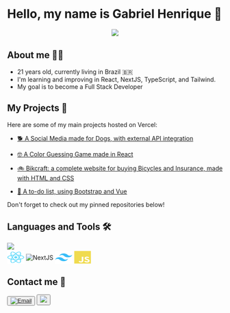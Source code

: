 # Hello, my name is Gabriel Henrique 👋

<p align="center">
    <img src="https://readme-typing-svg.demolab.com?font=IBM+Plex+Mono&weight=600&size=28&duration=4000&pause=500&color=FBFCFD&background=0A0C1000&center=true&vCenter=true&random=false&width=435&lines=Front+end+developer;TypeScript;React;Tailwind;NextJS" />
</p>

## About me 🧑‍💻
- 21 years old, currently living in Brazil 🇧🇷
- I'm learning and improving in React, NextJS, TypeScript, and Tailwind.
- My goal is to become a Full Stack Developer

## My Projects 🚀

Here are some of my main projects hosted on Vercel:

- [🐕 A Social Media made for Dogs, with external API integration](https://ghsb-origamid-dogs.vercel.app/)

- [🤓 A Color Guessing Game made in React](https://guess-the-hex-game.vercel.app)

- [🚲 Bikcraft: a complete website for buying Bicycles and Insurance, made with HTML and CSS](https://ghsb-bikcraft.vercel.app/)

- [📝 A to-do list, using Bootstrap and Vue](https://ghsb-vue-todo-list.vercel.app/)

Don't forget to check out my pinned repositories below!
    
## Languages and Tools 🛠️
<img height="180em" src="https://github-readme-stats.vercel.app/api/top-langs/?username=gabriel-hsb&layout=compact&langs_count=7&theme=tokyonight"/>
<div style="display: inline_block">
  <img align="center" alt="React" height="30" width="40" src="https://raw.githubusercontent.com/devicons/devicon/master/icons/react/react-original.svg" />
  <img align="center" alt="NextJS" height="30" width="40" src="https://cdn.jsdelivr.net/gh/devicons/devicon@latest/icons/nextjs/nextjs-original.svg" />
  <img align="center" alt="Tailwind" height="30" width="40" src="https://raw.githubusercontent.com/devicons/devicon/master/icons/tailwindcss/tailwindcss-original.svg" />
  <img align="center" alt="JavaScript" height="30" width="40" src="https://raw.githubusercontent.com/devicons/devicon/master/icons/javascript/javascript-plain.svg" />
</div>

## Contact me 📧
<button> 
  <a href="mailto:ghbranco6@gmail.com"><img src="https://img.shields.io/badge/Gmail-D14836?style=for-the-badge&logo=gmail&logoColor=white" target="_blank" alt="Email"></a>
</button>

<button>
    <a href="https://www.linkedin.com/in/gabriel-hsb/">
        <img src="https://img.shields.io/badge/LinkedIn-0077B5?style=for-the-badge&logo=linkedin&logoColor=white" />
    </a>
</button>
